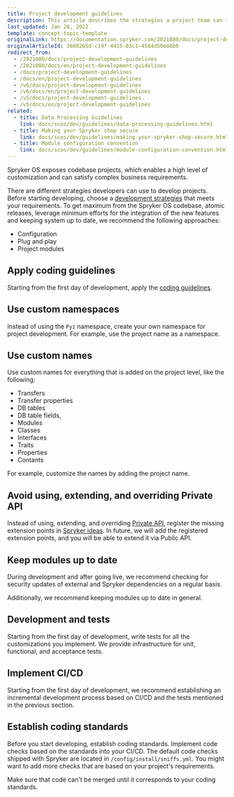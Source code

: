 ```yaml
---
title: Project development guidelines
description: This article describes the strategies a project team can take while building a Spryker-based project.
last_updated: Jan 28, 2022
template: concept-topic-template
originalLink: https://documentation.spryker.com/2021080/docs/project-development-guidelines
originalArticleId: 3608265d-c19f-4415-83c1-4584d50e48b0
redirect_from:
  - /2021080/docs/project-development-guidelines
  - /2021080/docs/en/project-development-guidelines
  - /docs/project-development-guidelines
  - /docs/en/project-development-guidelines
  - /v6/docs/project-development-guidelines
  - /v6/docs/en/project-development-guidelines
  - /v5/docs/project-development-guidelines
  - /v5/docs/en/project-development-guidelines
related:
  - title: Data Processing Guidelines
    link: docs/scos/dev/guidelines/data-processing-guidelines.html
  - title: Making your Spryker shop secure
    link: docs/scos/dev/guidelines/making-your-spryker-shop-secure.html
  - title: Module configuration convention
    link: docs/scos/dev/guidelines/module-configuration-convention.html
---
```


Spryker OS exposes codebase projects, which enables a high level of customization and can satisfy  complex business requirements.

There are different strategies developers can use to develop projects. Before starting developing, choose a [development strategies](/docs/scos/dev/back-end-development/extending-spryker/development-strategies/development-strategies.html) that meets your requirements. To get maximum from the Spryker OS codebase, atomic releases, leverage minimum efforts for the integration of the new features and keeping system up to date, we recommend the following approaches:
- Configuration
- Plug and play
- Project modules

## Apply coding guidelines

Starting from the first day of development, apply the [coding guidelines](/docs/scos/dev/guidelines/coding-guidelines/coding-guidelines.html).

## Use custom namespaces

Instead of using the `Pyz` namespace, create your own namespace for project development. For example, use the project name as a namespace.

## Use custom names

Use custom names for everything that is added on the project level, like the following:
- Transfers
- Transfer properties
- DB tables
- DB table fields,
- Modules
- Classes
- Interfaces
- Traits
- Properties
- Contants

For example, customize the names by adding the project name.

## Avoid using, extending, and overriding Private API

Instead of using, extending, and overriding [Private API](/docs/scos/dev/architecture/module-api/declaration-of-module-apis-public-and-private.html), register the missing extension points in [Spryker ideas](https://spryker.ideas.aha.io/). In future, we will add the registered extension points, and you will be able to extend it via Public API.


## Keep modules up to date

During development and after going live, we recommend checking for security updates of external and Spryker dependencies on a regular basis.

Additionally, we recommend keeping modules up to date in general.

## Development and tests

Starting from the first day of development, write tests for all the customizations you implement. We provide infrastructure for unit, functional, and acceptance tests.

## Implement CI/CD

Starting from the first day of development, we recommend establishing an incremental development process based on CI/CD and the tests mentioned in the previous section.


## Establish coding standards

Before you start developing, establish coding standards. Implement code checks based on the standards into your CI/CD. The default code checks shipped with Spryker are located in `/config/install/sniffs.yml`. You might want to add more checks that are based on your project's requirements.

Make sure that code can't be merged until it corresponds to your coding standards.



<!--More on test infrastructure <link>

How to write the very first project test <link>-->
